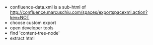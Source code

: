 - confluence-data.xml is a sub-html of http://confluence.marcuschiu.com/spaces/exportspacexml.action?key=NOT
- choose custom export
- open developer tools
- find 'content-tree-node'
- extract html